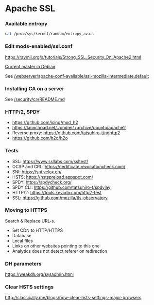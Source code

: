 # Apache SSL

### Available entropy

```bash
cat /proc/sys/kernel/random/entropy_avail
```

### Edit mods-enabled/ssl.conf

https://raymii.org/s/tutorials/Strong_SSL_Security_On_Apache2.html

[Current master in Debian](https://anonscm.debian.org/cgit/pkg-apache/apache2.git/tree/debian/config-dir/mods-available/ssl.conf)

See [/webserver/apache-conf-available/ssl-mozilla-intermediate.default](/webserver/apache-conf-available/ssl-mozilla-intermediate.default)

### Installing CA on a server

See [/security/ca/README.md](/security/ca/README.md)

### HTTP/2, SPDY

- https://github.com/icing/mod_h2
- https://launchpad.net/~ondrej/+archive/ubuntu/apache2
- Reverse proxy: https://github.com/tatsuhiro-t/nghttp2
- https://github.com/h2o/h2o

### Tests

- SSL: https://www.ssllabs.com/ssltest/
- OCSP and CRL: https://certificate.revocationcheck.com/
- SNI: https://sni.velox.ch/
- HSTS: https://hstspreload.appspot.com/
- SPDY: https://spdycheck.org/
- SPDY CLI: https://github.com/tatsuhiro-t/spdylay
- HTTP/2: https://tools.keycdn.com/http2-test
- SSL: https://github.com/mozilla/tls-observatory

### Moving to HTTPS

Search & Replace URL-s.

- Set CDN to HTTP/HTTPS
- Database
- Local files
- Links on other websites pointing to this one
- Analytics does not detect referer on redirection

### DH parameters

https://weakdh.org/sysadmin.html

### Clear HSTS settings

http://classically.me/blogs/how-clear-hsts-settings-major-browsers
